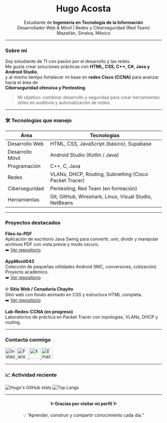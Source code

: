 <h1 align="center">Hugo Acosta</h1>

<p align="center">
      Estudiante de <strong>Ingeniería en Tecnología de la Información</strong><br>
      Desarrollador Web & Móvil | Redes y Ciberseguridad (Red Team)<br>
      Mazatlán, Sinaloa, México
</p>

---

### Sobre mí

Soy estudiante de TI con pasión por el desarrollo y las redes.  
Me gusta crear soluciones prácticas con **HTML, CSS, C++, C#, Java y Android Studio**,  
y al mismo tiempo fortalecer mi base en **redes Cisco (CCNA)** para avanzar hacia el área de  
**Ciberseguridad ofensiva y Pentesting**.

> Mi objetivo: combinar desarrollo y seguridad para crear herramientas útiles en auditoría y automatización de redes.

---

### 🛠️ Tecnologías que manejo

| Área | Tecnologías |
|------|--------------|
|  Desarrollo Web | HTML, CSS, JavaScript (básico), Supabase |
|  Desarrollo Móvil | Android Studio (Kotlin / Java) |
|  Programación | C++, C, Java |
|  Redes | VLANs, DHCP, Routing, Subnetting (Cisco Packet Tracer) |
|  Ciberseguridad | Pentesting, Red Team (en formación) |
|  Herramientas | Git, GitHub, Wireshark, Linux, Visual Studio, NetBeans |

---

### Proyectos destacados

 **Files-to-PDF**  
Aplicación de escritorio Java Swing para convertir, unir, dividir y manipular archivos PDF con vista previa y modo oscuro.  
➡️ [Ver repositorio](https://github.com/Ugo25/Files-to-PDF)

**AppMovil043**  
Colección de pequeñas utilidades Android (IMC, conversores, cotización). Proyecto académico.  
➡️ [Ver repositorio](https://github.com/Ugo25/AppMovil043)

🌐 **Sitio Web / Cenaduria Chayito**  
Sitio web con fondo animado en CSS y estructura HTML completa.  
➡️ [Ver repositorio](https://github.com/Ugo25/CenaduriaChayito.git)

**Lab-Redes-CCNA (en progreso)**  
Laboratorios de práctica en Packet Tracer con topologías, VLANs, DHCP y routing.  

---

### Contacta conmigo

<p align="left">
  <a href="https://www.instagram.com/Ugowaos" target="_blank">
    <img src="https://cdn-icons-png.flaticon.com/512/2111/2111463.png" alt="Instagram" width="35" height="35"/>
  </a>
  <a href="https://www.facebook.com/share/17zPWvFmBY1" target="_blank">
    <img src="https://cdn-icons-png.flaticon.com/512/733/733547.png" alt="Facebook" width="35" height="35"/>
  </a>
  <a href="https://x.com/Ugowaos" target="_blank">
    <img src="https://cdn-icons-png.flaticon.com/512/733/733579.png" alt="X" width="35" height="35"/>
  </a>
  <a href="mailto:hugoacosta7911@gmail.com" target="_blank">
    <img src="https://cdn-icons-png.flaticon.com/512/732/732200.png" alt="Email" width="35" height="35"/>
  </a>
</p>

---

### 📈 Actividad reciente

![Hugo's GitHub stats](https://github-readme-stats.vercel.app/api?username=Ugo25&show_icons=true&theme=radical)
![Top Langs](https://github-readme-stats.vercel.app/api/top-langs/?username=Ugo25&layout=compact&theme=radical)

---

<h4 align="center">✨ Gracias por visitar mi perfil ✨</h4>
<p align="center">💡 “Aprender, construir y compartir conocimiento cada día.”</p>
